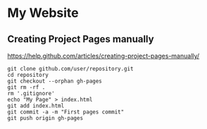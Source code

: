 # My Website

## Creating Project Pages manually

https://help.github.com/articles/creating-project-pages-manually/

```
git clone github.com/user/repository.git
cd repository
git checkout --orphan gh-pages
git rm -rf .
rm '.gitignore'
echo "My Page" > index.html
git add index.html
git commit -a -m "First pages commit"
git push origin gh-pages
```
